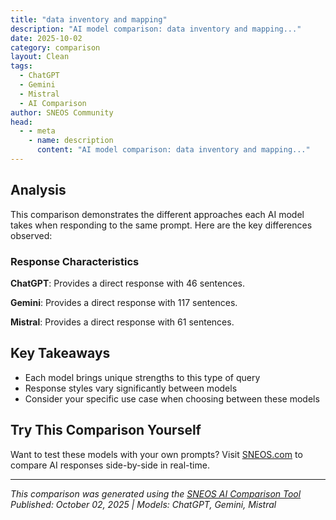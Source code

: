 ```yaml
---
title: "data inventory and mapping"
description: "AI model comparison: data inventory and mapping..."
date: 2025-10-02
category: comparison
layout: Clean
tags:
  - ChatGPT
  - Gemini
  - Mistral
  - AI Comparison
author: SNEOS Community
head:
  - - meta
    - name: description
      content: "AI model comparison: data inventory and mapping..."
---
```


<ChatComparison
  title="data inventory and mapping"
  prompt="data inventory and mapping"
  :responses='{"ChatGPT": "**Data Inventory and Mapping** are crucial components of data governance, privacy compliance (such as GDPR, CCPA), and overall data management practices within an organization. Here\u2019s an overview of each term and how they relate:\n\n### Data Inventory\nA **data inventory** is a comprehensive catalog or list of all the data assets an organization holds. This includes information on what data is collected, where it is stored, how it is used, who owns it, and its sensitivity or classification.\n\n**Key elements of a data inventory:**\n- **Data type:** Personal data, financial data, operational data, etc.\n- **Data source:** Where the data originated (e.g., customer inputs, third-party systems).\n- **Storage location:** Databases, cloud services, local files, physical records.\n- **Data owner:** Person or department responsible for the data.\n- **Format:** Structured, unstructured, text, images, video etc.\n- **Volume:** Size or quantity of data.\n- **Usage:** Purpose(s) for which data is collected or processed.\n- **Retention period:** How long the data is kept.\n- **Security and privacy level:** Classification based on sensitivity.\n\n### Data Mapping\n**Data mapping** is the process of creating a visual or logical representation of how data flows within and between systems. It shows the pathways data takes from collection to storage, processing, and sharing, identifying all touchpoints and transformations.\n\n**Key aspects of data mapping:**\n- **Data flow diagrams:** Graphical representation of data movement.\n- **Source and destination systems:** Identifying all systems involved.\n- **Data transformations:** How data changes or is processed at each step.\n- **Data sharing and transfers:** Internal/external transfers, third parties.\n- **Compliance checkpoints:** Where consent and legal controls apply.\n\n### Importance and Benefits\n- **Compliance:** Helps organizations meet regulatory requirements (GDPR, HIPAA, CCPA).\n- **Risk management:** Identifies vulnerabilities and potential exposure points.\n- **Data quality and governance:** Enables better control, accuracy, and accountability.\n- **Efficiency:** Assists in system integration and migration projects.\n- **Security:** Helps identify sensitive data and apply appropriate controls.\n\n### How to Conduct Data Inventory and Mapping\n\n1. **Identify data sources:** Catalog databases, applications, file stores, cloud services, etc.\n2. **Engage data owners:** Work with departments responsible for the data.\n3. **Gather metadata:** Collect descriptions, usage, format, location, and classification.\n4. **Document data flows:** Use flowcharts or mapping tools to visualize data movement.\n5. **Analyze for gaps and risks:** Look for untracked or poorly protected data.\n6. **Maintain and update:** Make inventory and maps living documents updated regularly.\n\n### Tools for Data Inventory and Mapping\n- Data catalog platforms (e.g., Collibra, Alation)\n- Data mapping tools (e.g., Microsoft Power BI, Talend Data Mapper)\n- Privacy management software (e.g., OneTrust, TrustArc)\n\n---\n\nIf you want, I can help you create a template or example for a data inventory or a sample data flow map. Just let me know!", "Gemini": "Okay, let\u0027s break down data inventory and mapping. These are fundamental practices for data governance, compliance, and getting value from your data.\n\n**What are Data Inventory and Data Mapping?**\n\n* **Data Inventory:** A comprehensive list of all the data assets an organization owns or controls. It\u0027s like taking stock of everything in your digital warehouse. Think of it as a \u0022list of ingredients\u0022 you have for your data recipes.\n* **Data Mapping:** The process of documenting how data flows through an organization\u0027s systems, from its origin to its destination. It shows where data is stored, how it\u0027s transformed, and who has access to it. Think of it as a \u0022recipe\u0022 that shows how those ingredients are used and combined.\n\n**In simple terms:**\n\n* **Inventory:** \u0022What data do we have?\u0022\n* **Mapping:** \u0022Where does it come from, where does it go, and how does it change along the way?\u0022\n\n**Why are Data Inventory and Mapping Important?**\n\n* **Compliance (GDPR, CCPA, HIPAA, etc.):** Crucial for complying with data privacy regulations. You need to know what personal data you hold, where it is, and how it\u0027s being used to meet requirements like data subject access requests (DSARs), data deletion requests, and data breach notifications.\n* **Data Governance:** Provides a foundation for effective data governance by establishing clear ownership, policies, and controls over data assets. You can\u0027t govern what you don\u0027t know you have.\n* **Data Security:** Helps identify sensitive data and potential vulnerabilities. Knowing where your critical data resides enables you to implement appropriate security measures.\n* **Data Quality:** By understanding data lineage, you can trace data quality issues back to their source and implement fixes.\n* **Data Integration:** Facilitates data integration projects by providing a clear understanding of data sources, formats, and relationships.\n* **Data Migration:** Simplifies data migration efforts by identifying the data that needs to be moved and how it needs to be transformed.\n* **Business Intelligence and Analytics:** Provides a better understanding of the data available for analysis and helps ensure that insights are accurate and reliable.\n* **Improved Decision-Making:** When you know what data you have and how reliable it is, you can make more informed business decisions.\n* **Cost Optimization:** Identifies redundant data and inefficient data processes, leading to cost savings.\n* **Data Monetization:** Helps identify opportunities to monetize data assets.\n\n**Key Elements of a Data Inventory:**\n\n* **Data Asset Name:** A descriptive name for the data set (e.g., \u0022Customer Master Data,\u0022 \u0022Sales Transactions\u0022).\n* **Data Description:** A brief explanation of the data\u0027s purpose and content.\n* **Data Type:** The type of data (e.g., customer data, financial data, product data).\n* **Data Format:** The format in which the data is stored (e.g., CSV, JSON, XML, relational database table).\n* **Data Location:** The physical or logical location of the data (e.g., database server, cloud storage bucket). Be as specific as possible.\n* **Data Owner:** The individual or team responsible for the data\u0027s accuracy, quality, and security.\n* **Data Custodian:** The individual or team responsible for the technical management of the data (e.g., database administrator).\n* **Data Sensitivity:** Classification of the data based on its sensitivity (e.g., public, internal, confidential, restricted).\n* **Retention Policy:** How long the data needs to be stored for compliance purposes\n* **Access Control:** Who has access to this data?\n* **Data Source:** Where the data originates.\n* **Related Systems:** Systems that use or interact with the data.\n\n**Key Elements of a Data Mapping:**\n\n* **Data Source:** The system or application where the data originates.\n* **Data Element:** A specific data field or attribute (e.g., customer name, address, email).\n* **Transformation Logic:** The rules and processes used to transform the data as it moves from one system to another (e.g., data cleansing, data enrichment, data aggregation).\n* **Data Destination:** The system or application where the data is stored or used.\n* **Data Flow Diagram:** A visual representation of the data flow, showing the movement of data between systems.\n* **Data Lineage:** The complete history of a data element, from its origin to its current location.\n* **Business Rules:** The rules that govern how the data is used and interpreted.\n* **Data Quality Rules:** The rules that define acceptable data quality levels.\n\n**How to Conduct Data Inventory and Mapping:**\n\n1. **Define Scope:** Start by defining the scope of the project. Which systems and data domains will be included? Don\u0027t try to boil the ocean. Start with a critical area (e.g., customer data for GDPR compliance).\n2. **Identify Data Sources:** Identify all the systems and applications that store or process data within the scope.\n3. **Gather Information:** Collect information about the data assets, including their names, descriptions, locations, formats, owners, and sensitivity.\n4. **Document Data Flows:** Document the flow of data between systems, including the transformations that occur along the way. Use data flow diagrams and data lineage tools to visualize the data flow.\n5. **Choose the Right Tools:** Select tools that can automate the data inventory and mapping process. These tools can help you discover data assets, profile data, and document data flows. Examples include:\n * **Data Catalog Tools:** Alation, Collibra, Informatica Enterprise Data Catalog, Atlan, OvalEdge. These tools help you discover, understand, and govern your data assets.\n * **Data Lineage Tools:** MANTA, Octopai, Dataedo. These tools automatically track data lineage and show how data flows through your organization.\n * **ETL Tools (Extract, Transform, Load):** Informatica PowerCenter, Talend, Apache NiFi, AWS Glue, Azure Data Factory. While primarily for data integration, these tools often have features for data mapping and lineage.\n * **Database Documentation Tools:** Dataedo, dbdocs.io. Help document database schemas and relationships.\n * **Spreadsheets (for initial, smaller projects):** Excel or Google Sheets can be used to create basic data inventories and maps, but they are not scalable for large organizations.\n6. **Collaborate with Stakeholders:** Engage with data owners, data stewards, IT professionals, and business users to gather information and validate the data inventory and data mapping.\n7. **Maintain and Update:** Data inventory and mapping are not one-time projects. They need to be maintained and updated regularly to reflect changes in the organization\u0027s data landscape. Automate the process as much as possible.\n8. **Prioritize Sensitive Data:** Pay special attention to sensitive data, such as personal data, financial data, and intellectual property. Ensure that appropriate security controls are in place to protect this data.\n9. **Use a Standardized Approach:** Develop a standardized approach for data inventory and mapping to ensure consistency and accuracy. Use consistent naming conventions, data definitions, and documentation standards.\n\n**Challenges:**\n\n* **Data Silos:** Data is often scattered across multiple systems and departments, making it difficult to create a complete data inventory and map.\n* **Lack of Data Ownership:** It can be challenging to identify the data owners for all data assets.\n* **Data Complexity:** Data landscapes are becoming increasingly complex, with a variety of data sources, formats, and technologies.\n* **Keeping it Up-to-Date:** Data environments are constantly changing, so it\u0027s important to have a process in place to keep the data inventory and mapping up-to-date.\n* **Tool Selection:** Choosing the right tools for data inventory and mapping can be a challenge, as there are many different options available.\n\n**Best Practices:**\n\n* **Start Small:** Begin with a pilot project to test your approach and refine your process.\n* **Automate as Much as Possible:** Use tools to automate the data inventory and mapping process.\n* **Focus on Business Value:** Prioritize data assets that are critical to the business.\n* **Involve the Business:** Engage with business users to ensure that the data inventory and mapping meet their needs.\n* **Regularly Review and Update:** Review and update the data inventory and mapping on a regular basis.\n* **Establish Data Governance Policies:** Implement data governance policies to ensure that data is managed consistently across the organization.\n* **Train Staff:** Train staff on data governance policies and procedures.\n* **Document Everything:** Document your data inventory, data mapping, and data governance policies.\n\n**In conclusion:** Data inventory and mapping are essential practices for any organization that wants to effectively manage its data. By understanding what data you have, where it is, and how it flows through your organization, you can improve data quality, security, compliance, and decision-making. Remember to start small, automate as much as possible, and involve the business.\n", "Mistral": "Data inventory and mapping are critical processes in data management, helping organizations understand, organize, and utilize their data effectively. Here\u2019s a detailed overview of both concepts:\n\n### Data Inventory\n\n**Definition:**\nA data inventory is a comprehensive list of all the data assets an organization possesses. It includes details about where the data is stored, how it is used, who has access to it, and other relevant metadata.\n\n**Key Components:**\n1. **Data Assets:** Identification of all data sources, including databases, files, data lakes, and external data feeds.\n2. **Metadata:** Information about the data, such as data types, formats, schemas, and descriptions.\n3. **Data Ownership:** Identification of data owners and stewards responsible for the data.\n4. **Data Usage:** Information on how the data is used within the organization, including applications, reports, and analytics.\n5. **Data Quality:** Assessment of the quality of the data, including accuracy, completeness, and consistency.\n6. **Data Security:** Information on data access controls, encryption, and other security measures.\n\n**Benefits:**\n- **Improved Data Governance:** Helps in establishing clear data ownership and accountability.\n- **Enhanced Data Quality:** Enables better monitoring and improvement of data quality.\n- **Compliance:** Facilitates compliance with data protection regulations like GDPR, CCPA, etc.\n- **Efficiency:** Streamlines data management processes and reduces redundancy.\n\n### Data Mapping\n\n**Definition:**\nData mapping is the process of creating a visual or logical representation of how data flows through an organization. It involves identifying the sources, transformations, and destinations of data.\n\n**Key Components:**\n1. **Data Sources:** Identification of all data sources, including internal systems, external feeds, and third-party data.\n2. **Data Transformations:** Documentation of any transformations or processing that data undergoes, such as ETL (Extract, Transform, Load) processes.\n3. **Data Destinations:** Identification of where the data is stored or used, such as data warehouses, reporting tools, and analytics platforms.\n4. **Data Lineage:** Tracking the flow of data from its origin to its final destination, including all intermediate steps.\n5. **Data Relationships:** Understanding the relationships between different data sets and how they interact.\n\n**Benefits:**\n- **Transparency:** Provides a clear understanding of data flows and dependencies.\n- **Traceability:** Enables tracking of data lineage, which is crucial for auditing and compliance.\n- **Optimization:** Helps in identifying inefficiencies and bottlenecks in data processes.\n- **Risk Management:** Facilitates better risk assessment and mitigation strategies.\n\n### Steps to Implement Data Inventory and Mapping\n\n1. **Identify Data Assets:**\n - Conduct a thorough audit of all data sources within the organization.\n - Document the location, format, and type of each data asset.\n\n2. **Collect Metadata:**\n - Gather metadata for each data asset, including descriptions, data types, and schemas.\n - Use automated tools to scan and catalog metadata.\n\n3. **Assign Data Ownership:**\n - Identify data owners and stewards for each data asset.\n - Establish clear roles and responsibilities for data management.\n\n4. **Map Data Flows:**\n - Document the sources, transformations, and destinations of data.\n - Create visual representations of data flows using tools like flowcharts or data lineage diagrams.\n\n5. **Assess Data Quality:**\n - Evaluate the quality of data assets using metrics like accuracy, completeness, and consistency.\n - Implement data quality monitoring and improvement processes.\n\n6. **Ensure Data Security:**\n - Document data access controls, encryption, and other security measures.\n - Conduct regular security audits and risk assessments.\n\n7. **Maintain and Update:**\n - Regularly update the data inventory and mapping to reflect changes in data assets and processes.\n - Use automated tools to keep the inventory and mapping current.\n\n### Tools and Technologies\n\n- **Data Catalogs:** Tools like Alation, Collibra, and Informatica Enterprise Data Catalog help in cataloging and managing metadata.\n- **Data Lineage Tools:** Tools like ASG, MANTA, and Talend Data Fabric help in tracking data lineage and mapping data flows.\n- **ETL Tools:** Tools like Apache NiFi, Talend, and Informatica PowerCenter help in managing data transformations and integrations.\n- **Data Governance Platforms:** Tools like Collibra, Alation, and Informatica help in establishing and maintaining data governance frameworks.\n\nBy implementing data inventory and mapping, organizations can achieve better data governance, improve data quality, ensure compliance, and optimize data processes."}' 
  published-date="02:13"
/>

## Analysis

This comparison demonstrates the different approaches each AI model takes when responding to the same prompt. Here are the key differences observed:

### Response Characteristics

**ChatGPT**: Provides a direct response with 46 sentences. 

**Gemini**: Provides a direct response with 117 sentences. 

**Mistral**: Provides a direct response with 61 sentences. 

## Key Takeaways

- Each model brings unique strengths to this type of query
- Response styles vary significantly between models
- Consider your specific use case when choosing between these models

## Try This Comparison Yourself

Want to test these models with your own prompts? Visit [SNEOS.com](https://sneos.com) to compare AI responses side-by-side in real-time.

---

*This comparison was generated using the [SNEOS AI Comparison Tool](https://sneos.com)*
*Published: October 02, 2025 | Models: ChatGPT, Gemini, Mistral*
